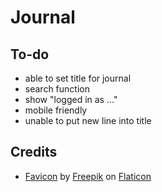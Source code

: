 # Journal

## To-do

- able to set title for journal
- search function
- show "logged in as ..."
- mobile friendly
- unable to put new line into title

## Credits

- [Favicon](https://www.flaticon.com/free-icon/feather_96255) by [Freepik](https://www.flaticon.com/authors/freepik) on [Flaticon](https://www.flaticon.com/)
